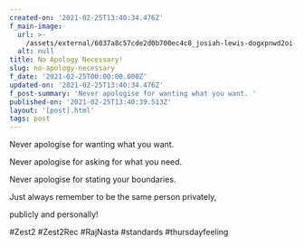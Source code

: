 ```yaml
---
created-on: '2021-02-25T13:40:34.476Z'
f_main-image:
  url: >-
    /assets/external/6037a8c57cde2d0b700ec4c8_josiah-lewis-dogxpnwd2oi-unsplash.jpg
  alt: null
title: No Apology Necessary!
slug: no-apology-necessary
f_date: '2021-02-25T00:00:00.000Z'
updated-on: '2021-02-25T13:40:34.476Z'
f_post-summary: 'Never apologise for wanting what you want. '
published-on: '2021-02-25T13:40:39.513Z'
layout: '[post].html'
tags: post
---
```


Never apologise for wanting what you want.

Never apologise for asking for what you need.

Never apologise for stating your boundaries.

Just always remember to be the same person privately,

publicly and personally!

#Zest2 #Zest2Rec #RajNasta #standards #thursdayfeeling

‍
